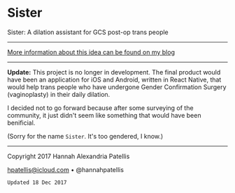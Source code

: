 # Sister
Sister: A dilation assistant for GCS post-op trans people

---

[More information about this idea can be found on my blog](https://haip94.tumblr.com/post/169253196575/hi-my-name-is-hannah-and-i-am-considering-writing)

---

**Update:** This project is no longer in development. The final product would have been an application for iOS and Android, written in React Native, that would help trans people who have undergone Gender Confirmation Surgery (vaginoplasty) in their daily dilation.

I decided not to go forward because after some surveying of the community, it just didn't seem like something that would have been benificial.

(Sorry for the name `Sister`. It's too gendered, I know.)

---

Copyright 2017 Hannah Alexandria Patellis

hpatellis@icloud.com • @hannahpatellis

`Updated 18 Dec 2017`